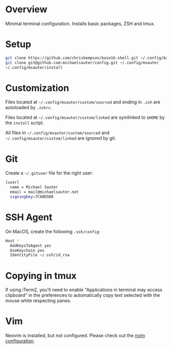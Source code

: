 # Overview

Minimal terminal configuration. Installs basic packages, ZSH and tmux.

# Setup

```sh
git clone https://github.com/chriskempson/base16-shell.git ~/.config/base16-shell
git clone git@github.com:michaelsauter/config.git ~/.config/msauter
~/.config/msauter/install
```

# Customization

Files located at `~/.config/msauter/custom/sourced` and ending in `.zsh` are
autoloaded by `.zshrc`.

Files located at `~/.config/msauter/custom/linked` are symlinked to `$HOME` by
the `ìnstall` script.

All files in `~/.config/msauter/custom/sourced` and
`~/.config/msauter/custom/linked` are ignored by git.

# Git

Create a `~/.gituser` file for the right user:

```sh
[user]
  name = Michael Sauter
  email = mail@michaelsauter.net
  signingkey=7C60D5D6
```

# SSH Agent

On MacOS, create the following `.ssh/config`:

```sh
Host *
  AddKeysToAgent yes
  UseKeychain yes
  IdentityFile ~/.ssh/id_rsa
```

# Copying in tmux

If using iTerm2, you'll need to enable "Applications in terminal may access
clipboard" in the preferences to automatically copy text selected with the mouse
while respecting panes.

# Vim

Neovim is installed, but not configured. Please check out the
[nvim configuration](https://github.com/michaelsauter/nvim).
